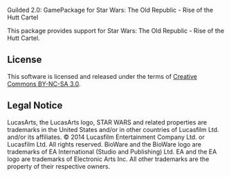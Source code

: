 Guilded 2.0: GamePackage for Star Wars: The Old Republic - Rise of the Hutt Cartel

This package provides support for Star Wars: The Old Republic - Rise of the Hutt Cartel.

License
-------

This software is licensed and released under the terms of [Creative Commons BY-NC-SA 3.0].

[Creative Commons BY-NC-SA 3.0]: http://creativecommons.org/licenses/by-nc-sa/3.0/legalcode

Legal Notice
-------

LucasArts, the LucasArts logo, STAR WARS and related properties are trademarks in the United States and/or in other countries of Lucasfilm Ltd. and/or its affiliates. © 2014 Lucasfilm Entertainment Company Ltd. or Lucasfilm Ltd. All rights reserved. BioWare and the BioWare logo are trademarks of EA International (Studio and Publishing) Ltd. EA and the EA logo are trademarks of Electronic Arts Inc. All other trademarks are the property of their respective owners. 

